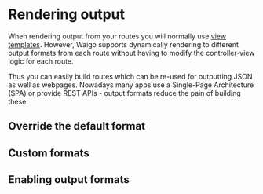 # Rendering output

When rendering output from your routes you will normally use [view templates](../ViewTemplates/). However, Waigo supports dynamically rendering to different output formats from each route without having to modify the controller-view logic for each route. 

Thus you can easily build routes which can be re-used for outputting JSON as well as webpages. Nowadays many apps use a Single-Page Architecture (SPA) or provide REST APIs - output formats reduce the pain of building these. 


## Override the default format




## Custom formats



## Enabling output formats






